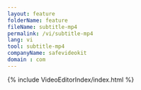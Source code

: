 ```yaml
---
layout: feature
folderName: feature
fileName: subtitle-mp4
permalink: /vi/subtitle-mp4
lang: vi
tool: subtitle-mp4
companyName: safevideokit
domain : com
---
```


{% include VideoEditorIndex/index.html %}

   